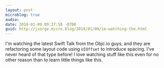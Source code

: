 ```yaml
---
layout: post
microblog: true
audio: 
date: 2018-01-09 09:27:58 -0700
guid: http://jsorge.micro.blog/2018/01/09/im-watching-the.html
---
```

I'm watching the latest Swift Talk from the Objc.io guys, and they are refactoring some layout code using `UIOffset` to introduce spacing. I've never heard of that type before! I love watching stuff like this even for no other reason than to learn little things like this.
